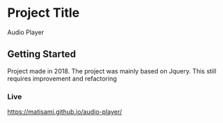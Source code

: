 # Project Title

Audio Player

## Getting Started

Project made in 2018. The project was mainly based on Jquery. This still requires improvement and refactoring

### Live

https://matisami.github.io/audio-player/


